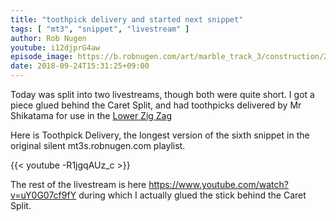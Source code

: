 ```yaml
---
title: "toothpick delivery and started next snippet"
tags: [ "mt3", "snippet", "livestream" ]
author: Rob Nugen
youtube: i12djprG4aw
episode_image: https://b.robnugen.com/art/marble_track_3/construction/2018/toothpick_delivery.jpg
date: 2018-09-24T15:31:25+09:00
---
```


Today was split into two livestreams, though both were quite short.  I
got a piece glued behind the Caret Split, and had toothpicks delivered
by Mr Shikatama for use in the [Lower Zig Zag](/parts/lower_zig_zag/)

Here is Toothpick Delivery, the longest version of the sixth snippet
in the original silent mt3s.robnugen.com playlist.

{{< youtube -R1jgqAUz_c >}}

The rest of the livestream is here
https://www.youtube.com/watch?v=uY0G07cf9fY during which I actually
glued the stick behind the Caret Split.

